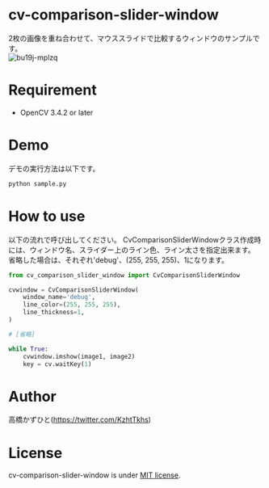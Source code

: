 # cv-comparison-slider-window
2枚の画像を重ね合わせて、マウススライドで比較するウィンドウのサンプルです。<br>
![bu19j-mplzq](https://user-images.githubusercontent.com/37477845/99143014-9cf5af80-269d-11eb-9eb0-c872d5a5f74c.gif)

# Requirement 
* OpenCV 3.4.2 or later

# Demo
デモの実行方法は以下です。
```bash
python sample.py
```

# How to use
以下の流れで呼び出してください。
CvComparisonSliderWindowクラス作成時には、ウィンドウ名、スライダー上のライン色、ライン太さを指定出来ます。<br>
省略した場合は、それぞれ'debug'、(255, 255, 255)、1になります。

```python
from cv_comparison_slider_window import CvComparisonSliderWindow

cvwindow = CvComparisonSliderWindow(
    window_name='debug',
    line_color=(255, 255, 255),
    line_thickness=1,
)

# [省略]

while True:
    cvwindow.imshow(image1, image2)
    key = cv.waitKey(1)
```

# Author
高橋かずひと(https://twitter.com/KzhtTkhs)
 
# License 
cv-comparison-slider-window is under [MIT license](https://en.wikipedia.org/wiki/MIT_License).
